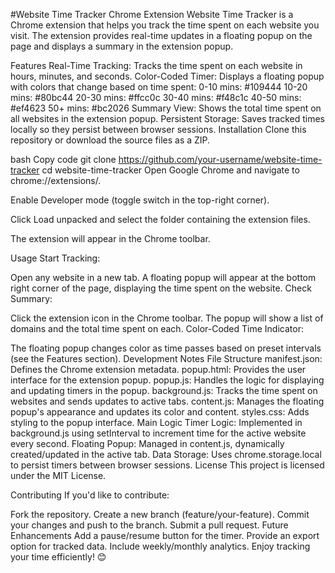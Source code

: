 #Website Time Tracker Chrome Extension
Website Time Tracker is a Chrome extension that helps you track the time spent on each website you visit. The extension provides real-time updates in a floating popup on the page and displays a summary in the extension popup.

Features
Real-Time Tracking: Tracks the time spent on each website in hours, minutes, and seconds.
Color-Coded Timer: Displays a floating popup with colors that change based on time spent:
0-10 mins:
#109444
10-20 mins:
#80bc44
20-30 mins:
#ffcc0c
30-40 mins:
#f48c1c
40-50 mins:
#ef4623
50+ mins:
#bc2026
Summary View: Shows the total time spent on all websites in the extension popup.
Persistent Storage: Saves tracked times locally so they persist between browser sessions.
Installation
Clone this repository or download the source files as a ZIP.

bash
Copy code
git clone https://github.com/your-username/website-time-tracker
cd website-time-tracker
Open Google Chrome and navigate to chrome://extensions/.

Enable Developer mode (toggle switch in the top-right corner).

Click Load unpacked and select the folder containing the extension files.

The extension will appear in the Chrome toolbar.

Usage
Start Tracking:

Open any website in a new tab.
A floating popup will appear at the bottom right corner of the page, displaying the time spent on the website.
Check Summary:

Click the extension icon in the Chrome toolbar.
The popup will show a list of domains and the total time spent on each.
Color-Coded Time Indicator:

The floating popup changes color as time passes based on preset intervals (see the Features section).
Development Notes
File Structure
manifest.json: Defines the Chrome extension metadata.
popup.html: Provides the user interface for the extension popup.
popup.js: Handles the logic for displaying and updating timers in the popup.
background.js: Tracks the time spent on websites and sends updates to active tabs.
content.js: Manages the floating popup's appearance and updates its color and content.
styles.css: Adds styling to the popup interface.
Main Logic
Timer Logic: Implemented in background.js using setInterval to increment time for the active website every second.
Floating Popup: Managed in content.js, dynamically created/updated in the active tab.
Data Storage: Uses chrome.storage.local to persist timers between browser sessions.
License
This project is licensed under the MIT License.

Contributing
If you'd like to contribute:

Fork the repository.
Create a new branch (feature/your-feature).
Commit your changes and push to the branch.
Submit a pull request.
Future Enhancements
Add a pause/resume button for the timer.
Provide an export option for tracked data.
Include weekly/monthly analytics.
Enjoy tracking your time efficiently! 😊